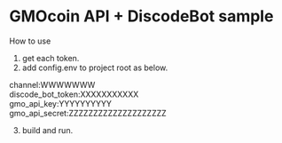 # GMOcoin API + DiscodeBot sample

How to use
1. get each token.
2. add config.env to project root as below.

channel:WWWWWWW  
discode_bot_token:XXXXXXXXXXX    
gmo_api_key:YYYYYYYYYY   
gmo_api_secret:ZZZZZZZZZZZZZZZZZZZZ

3. build and run.
 
